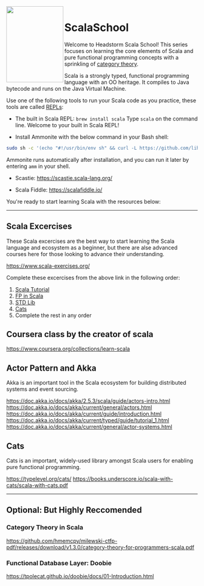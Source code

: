 <img align="left" width="150" height="200" src="https://www.scala-lang.org/resources/img/scala-spiral-3d-2-toned-down.png">

# ScalaSchool

Welcome to Headstorm Scala School! This series focuses on learning the core elements of Scala and pure functional programming concepts with a sprinkling of [category theory](https://en.wikipedia.org/wiki/Category_theory).

Scala is a strongly typed, functional programming language with an OO heritage. It compiles to Java bytecode and runs on the Java Virtual Machine.

Use one of the following tools to run your Scala code as you practice, these tools are called [REPLs](https://en.wikipedia.org/wiki/Read%E2%80%93eval%E2%80%93print_loop):

  * The built in Scala REPL: `brew install scala`
  Type `scala` on the command line. Welcome to your built in Scala REPL!

  * Install Ammonite with the below command in your Bash shell:  
```bash
sudo sh -c '(echo "#!/usr/bin/env sh" && curl -L https://github.com/lihaoyi/Ammonite/releases/download/1.7.1/2.13-1.7.1) > /usr/local/bin/amm && chmod +x /usr/local/bin/amm' && amm
``` 
 Ammonite runs automatically after installation, and you can run it later by entering `amm` in your shell.

  * Scastie: https://scastie.scala-lang.org/

  * Scala Fiddle: https://scalafiddle.io/

You're ready to start learning Scala with the resources below:

---

## Scala Excercises

These Scala excercises are the best way to start learning the Scala language and ecosystem as a beginner, but there are alse advanced courses here for those looking to advance their understanding.

https://www.scala-exercises.org/

Complete these excercises from the above link in the following order:
1. [Scala Tutorial](https://www.scala-exercises.org/scala_tutorial/terms_and_types)
2. [FP in Scala](https://www.scala-exercises.org/fp_in_scala/getting_started_with_functional_programming)
3. [STD Lib](https://www.scala-exercises.org/std_lib/asserts)
4. [Cats](https://www.scala-exercises.org/cats/semigroup)
5. Complete the rest in any order

## Coursera class by the creator of scala

https://www.coursera.org/collections/learn-scala

## Actor Pattern and Akka

Akka is an important tool in the Scala ecosystem for building distributed systems and event sourcing.

https://doc.akka.io/docs/akka/2.5.3/scala/guide/actors-intro.html
https://doc.akka.io/docs/akka/current/general/actors.html
https://doc.akka.io/docs/akka/current/guide/introduction.html
https://doc.akka.io/docs/akka/current/typed/guide/tutorial_1.html
https://doc.akka.io/docs/akka/current/general/actor-systems.html

## Cats

Cats is an important, widely-used library amongst Scala users for enabling pure functional programming.

https://typelevel.org/cats/
https://books.underscore.io/scala-with-cats/scala-with-cats.pdf

---

## Optional: But Highly Reccomended

### Category Theory in Scala

https://github.com/hmemcpy/milewski-ctfp-pdf/releases/download/v1.3.0/category-theory-for-programmers-scala.pdf

### Functional Database Layer: Doobie

https://tpolecat.github.io/doobie/docs/01-Introduction.html
